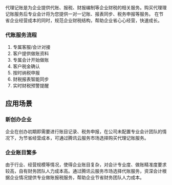 代理记账是为企业提供代账、报税、财报编制等企业财税的相关服务。购买代理理记账服务后专业会计将为您提供一对一记账、报表同步、税务申报等服务。 在节省企业经营成本的同时，规范企业财税结构，帮助企业省⼼心经营，快速成长。
### 代账服务流程

1. 专属客服/会计对接
2. 客户提供做账资料
3. 专属会计开始做账
4. 客户税金确认
5. 按时纳税申报
6. 财税报表智能同步
7. 实时财税预警提醒

## 应用场景

### 新创办企业

企业在创办初期即需要进⾏账目记录、税务申报，在公司未配置专业会计团队的情况下，为节省经营成本，可通过腾讯云服务市场选择购买代理记账服务。

### 企业账目繁多

由于行业、经营规模等情况，使得企业账目复杂，对会计专业度、做账精准度要求较高，自有财务团队人力成本高。通过腾讯云服务市场选择代账服务，资深会计根据企业情况提供专业做账报税服务，帮助企业节省财务团队人力成本。

